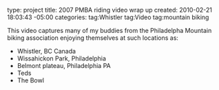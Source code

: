 type: project
title: 2007 PMBA riding video wrap up
created: 2010-02-21 18:03:43 -05:00
categories: 
tag:Whistler
tag:Video
tag:mountain biking

This video captures many of my buddies from the Philadelpha Mountain biking association enjoying themselves at such locations as:

*   Whistler, BC Canada
*   Wissahickon Park, Philadelphia
*   Belmont plateau, Philadelphia PA
*   Teds
*   The Bowl